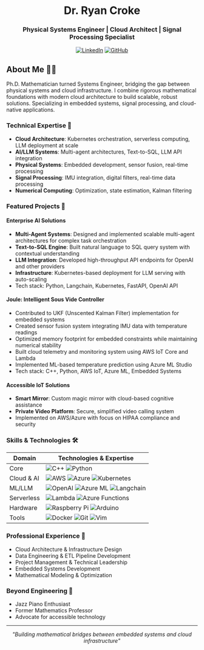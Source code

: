 <div align="center">
  
# Dr. Ryan Croke
### Physical Systems Engineer | Cloud Architect | Signal Processing Specialist
[![LinkedIn](https://img.shields.io/badge/LinkedIn-0077B5?style=for-the-badge&logo=linkedin&logoColor=white)](https://www.linkedin.com/in/ryan-croke-ph-d-77708339/)
[![GitHub](https://img.shields.io/badge/GitHub-100000?style=for-the-badge&logo=github&logoColor=white)](your-github-url)

</div>

## About Me 👨‍💻

Ph.D. Mathematician turned Systems Engineer, bridging the gap between physical systems and cloud infrastructure. I combine rigorous mathematical foundations with modern cloud architecture to build scalable, robust solutions. Specializing in embedded systems, signal processing, and cloud-native applications.

### Technical Expertise 🎯
- **Cloud Architecture**: Kubernetes orchestration, serverless computing, LLM deployment at scale
- **AI/LLM Systems**: Multi-agent architectures, Text-to-SQL, LLM API integration
- **Physical Systems**: Embedded development, sensor fusion, real-time processing
- **Signal Processing**: IMU integration, digital filters, real-time data processing
- **Numerical Computing**: Optimization, state estimation, Kalman filtering

### Featured Projects 🚀

#### Enterprise AI Solutions
- **Multi-Agent Systems**: Designed and implemented scalable multi-agent architectures for complex task orchestration
- **Text-to-SQL Engine**: Built natural language to SQL query system with contextual understanding
- **LLM Integration**: Developed high-throughput API endpoints for OpenAI and other providers
- **Infrastructure**: Kubernetes-based deployment for LLM serving with auto-scaling
- Tech stack: Python, Langchain, Kubernetes, FastAPI, OpenAI API

#### Joule: Intelligent Sous Vide Controller
- Contributed to UKF (Unscented Kalman Filter) implementation for embedded systems
- Created sensor fusion system integrating IMU data with temperature readings
- Optimized memory footprint for embedded constraints while maintaining numerical stability
- Built cloud telemetry and monitoring system using AWS IoT Core and Lambda
- Implemented ML-based temperature prediction using Azure ML Studio
- Tech stack: C++, Python, AWS IoT, Azure ML, Embedded Systems

#### Accessible IoT Solutions
- **Smart Mirror**: Custom magic mirror with cloud-based cognitive assistance
- **Private Video Platform**: Secure, simplified video calling system
- Implemented on AWS/Azure with focus on HIPAA compliance and security

### Skills & Technologies 🛠️

<div align="center">

| Domain | Technologies & Expertise |
|----------|-------------|
| Core | ![C++](https://img.shields.io/badge/C++-00599C?style=for-the-badge&logo=cplusplus&logoColor=white) ![Python](https://img.shields.io/badge/Python-3776AB?style=for-the-badge&logo=python&logoColor=white) |
| Cloud & AI | ![AWS](https://img.shields.io/badge/AWS-232F3E?style=for-the-badge&logo=amazon-aws&logoColor=white) ![Azure](https://img.shields.io/badge/Azure-0089D6?style=for-the-badge&logo=microsoft-azure&logoColor=white) ![Kubernetes](https://img.shields.io/badge/Kubernetes-326CE5?style=for-the-badge&logo=kubernetes&logoColor=white) |
| ML/LLM | ![OpenAI](https://img.shields.io/badge/OpenAI-412991?style=for-the-badge&logo=openai&logoColor=white) ![Azure ML](https://img.shields.io/badge/Azure%20ML-00A1E4?style=for-the-badge&logo=microsoft-azure&logoColor=white) ![Langchain](https://img.shields.io/badge/Langchain-121212?style=for-the-badge&logoColor=white) |
| Serverless | ![Lambda](https://img.shields.io/badge/AWS%20Lambda-FF9900?style=for-the-badge&logo=aws-lambda&logoColor=white) ![Azure Functions](https://img.shields.io/badge/Azure%20Functions-0062AD?style=for-the-badge&logo=azure-functions&logoColor=white) |
| Hardware | ![Raspberry Pi](https://img.shields.io/badge/Raspberry%20Pi-C51A4A?style=for-the-badge&logo=raspberry-pi&logoColor=white) ![Arduino](https://img.shields.io/badge/Arduino-00979D?style=for-the-badge&logo=arduino&logoColor=white) |
| Tools | ![Docker](https://img.shields.io/badge/Docker-2496ED?style=for-the-badge&logo=docker&logoColor=white) ![Git](https://img.shields.io/badge/Git-F05032?style=for-the-badge&logo=git&logoColor=white) ![Vim](https://img.shields.io/badge/Vim-019733?style=for-the-badge&logo=vim&logoColor=white) |

</div>

### Professional Experience 💼
- Cloud Architecture & Infrastructure Design
- Data Engineering & ETL Pipeline Development
- Project Management & Technical Leadership
- Embedded Systems Development
- Mathematical Modeling & Optimization

### Beyond Engineering 🎹
- Jazz Piano Enthusiast
- Former Mathematics Professor
- Advocate for accessible technology

---

<div align="center">

*"Building mathematical bridges between embedded systems and cloud infrastructure"*

</div>
